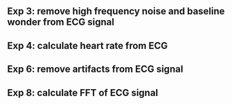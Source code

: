 ## Exp 3: remove high frequency noise and baseline wonder from ECG signal
## Exp 4: calculate heart rate from ECG
## Exp 6: remove artifacts from ECG signal
## Exp 8: calculate FFT of ECG signal
